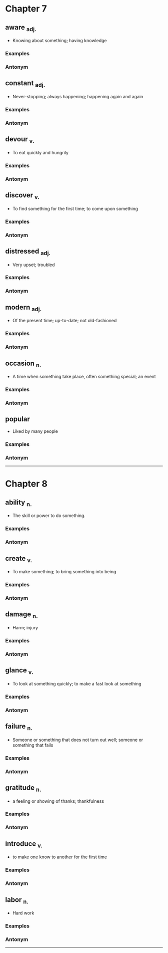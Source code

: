 # Chapter 7
## aware <sub>adj.</sub>
- Knowing about something; having knowledge
### Examples

### Antonym


## constant <sub>adj.</sub>
- Never-stopping; always happening; happening again and again
### Examples

### Antonym

## devour <sub>v.</sub>
- To eat quickly and hungrily
### Examples
### Antonym

## discover <sub>v.</sub>
- To find something for the first time; to come upon something
### Examples
### Antonym

## distressed <sub>adj.</sub>
- Very upset; troubled
### Examples
### Antonym

## modern <sub>adj.</sub>
- Of the present time; up-to-date; not old-fashioned
### Examples
### Antonym

## occasion <sub>n.</sub>
- A time when something take place, often something special; an event
### Examples
### Antonym

## popular
- Liked by many people
### Examples
### Antonym

---
# Chapter 8
## ability <sub>n.</sub>
- The skill or power to do something.
### Examples
### Antonym

## create <sub>v.</sub>
- To make something; to bring something into being
### Examples
### Antonym

## damage <sub>n.</sub>
- Harm; injury
### Examples
### Antonym

## glance <sub>v.</sub>
- To look at something quickly; to make a fast look at something
### Examples
### Antonym

## failure <sub>n.</sub>
- Someone or something that does not turn out well; someone or something that fails
### Examples
### Antonym

## gratitude <sub>n.</sub>
- a feeling or showing of thanks; thankfulness
### Examples
### Antonym

## introduce <sub>v.</sub>
- to make one know to another for the first time
### Examples
### Antonym

## labor <sub>n.</sub>
- Hard work
### Examples
### Antonym

---
